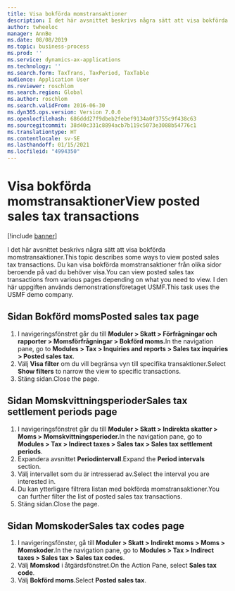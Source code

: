 ```yaml
---
title: Visa bokförda momstransaktioner
description: I det här avsnittet beskrivs några sätt att visa bokförda momstransaktioner.
author: twheeloc
manager: AnnBe
ms.date: 08/08/2019
ms.topic: business-process
ms.prod: ''
ms.service: dynamics-ax-applications
ms.technology: ''
ms.search.form: TaxTrans, TaxPeriod, TaxTable
audience: Application User
ms.reviewer: roschlom
ms.search.region: Global
ms.author: roschlom
ms.search.validFrom: 2016-06-30
ms.dyn365.ops.version: Version 7.0.0
ms.openlocfilehash: 686ddd27f9dbeb2febef9134a0f3755c9f438c63
ms.sourcegitcommit: 38d40c331c8894acb7b119c5073e3088b54776c1
ms.translationtype: HT
ms.contentlocale: sv-SE
ms.lasthandoff: 01/15/2021
ms.locfileid: "4994350"
---
```

# <a name="view-posted-sales-tax-transactions"></a><span data-ttu-id="3e836-103">Visa bokförda momstransaktioner</span><span class="sxs-lookup"><span data-stu-id="3e836-103">View posted sales tax transactions</span></span>

[!include [banner](../../includes/banner.md)]

<span data-ttu-id="3e836-104">I det här avsnittet beskrivs några sätt att visa bokförda momstransaktioner.</span><span class="sxs-lookup"><span data-stu-id="3e836-104">This topic describes some ways to view posted sales tax transactions.</span></span> <span data-ttu-id="3e836-105">Du kan visa bokförda momstransaktioner från olika sidor beroende på vad du behöver visa.</span><span class="sxs-lookup"><span data-stu-id="3e836-105">You can view posted sales tax transactions from various pages depending on what you need to view.</span></span> <span data-ttu-id="3e836-106">I den här uppgiften används demonstrationsföretaget USMF.</span><span class="sxs-lookup"><span data-stu-id="3e836-106">This task uses the USMF demo company.</span></span>

## <a name="posted-sales-tax-page"></a><span data-ttu-id="3e836-107">Sidan Bokförd moms</span><span class="sxs-lookup"><span data-stu-id="3e836-107">Posted sales tax page</span></span>

1. <span data-ttu-id="3e836-108">I navigeringsfönstret går du till **Moduler > Skatt > Förfrågningar och rapporter > Momsförfrågningar > Bokförd moms.**</span><span class="sxs-lookup"><span data-stu-id="3e836-108">In the navigation pane, go to **Modules > Tax > Inquiries and reports > Sales tax inquiries > Posted sales tax**.</span></span>
2. <span data-ttu-id="3e836-109">Välj **Visa filter** om du vill begränsa vyn till specifika transaktioner.</span><span class="sxs-lookup"><span data-stu-id="3e836-109">Select **Show filters** to narrow the view to specific transactions.</span></span>
3. <span data-ttu-id="3e836-110">Stäng sidan.</span><span class="sxs-lookup"><span data-stu-id="3e836-110">Close the page.</span></span>

## <a name="sales-tax-settlement-periods-page"></a><span data-ttu-id="3e836-111">Sidan Momskvittningsperioder</span><span class="sxs-lookup"><span data-stu-id="3e836-111">Sales tax settlement periods page</span></span>

1. <span data-ttu-id="3e836-112">I navigeringsfönstret går du till **Moduler > Skatt > Indirekta skatter > Moms > Momskvittningsperioder.**</span><span class="sxs-lookup"><span data-stu-id="3e836-112">In the navigation pane, go to **Modules > Tax > Indirect taxes > Sales tax > Sales tax settlement periods**.</span></span>
2. <span data-ttu-id="3e836-113">Expandera avsnittet **Periodintervall**.</span><span class="sxs-lookup"><span data-stu-id="3e836-113">Expand the **Period intervals** section.</span></span>
3. <span data-ttu-id="3e836-114">Välj intervallet som du är intresserad av.</span><span class="sxs-lookup"><span data-stu-id="3e836-114">Select the interval you are interested in.</span></span>
4. <span data-ttu-id="3e836-115">Du kan ytterligare filtrera listan med bokförda momstransaktioner.</span><span class="sxs-lookup"><span data-stu-id="3e836-115">You can further filter the list of posted sales tax transactions.</span></span>
5. <span data-ttu-id="3e836-116">Stäng sidan.</span><span class="sxs-lookup"><span data-stu-id="3e836-116">Close the page.</span></span>

## <a name="sales-tax-codes-page"></a><span data-ttu-id="3e836-117">Sidan Momskoder</span><span class="sxs-lookup"><span data-stu-id="3e836-117">Sales tax codes page</span></span>

1. <span data-ttu-id="3e836-118">I navigeringsfönster, gå till **Moduler > Skatt > Indirekt moms > Moms > Momskoder**.</span><span class="sxs-lookup"><span data-stu-id="3e836-118">In the navigation pane, go to **Modules > Tax > Indirect taxes > Sales tax > Sales tax codes**.</span></span>
2. <span data-ttu-id="3e836-119">Välj **Momskod** i åtgärdsfönstret.</span><span class="sxs-lookup"><span data-stu-id="3e836-119">On the Action Pane, select **Sales tax code**.</span></span>
3. <span data-ttu-id="3e836-120">Välj **Bokförd moms**.</span><span class="sxs-lookup"><span data-stu-id="3e836-120">Select **Posted sales tax**.</span></span>

